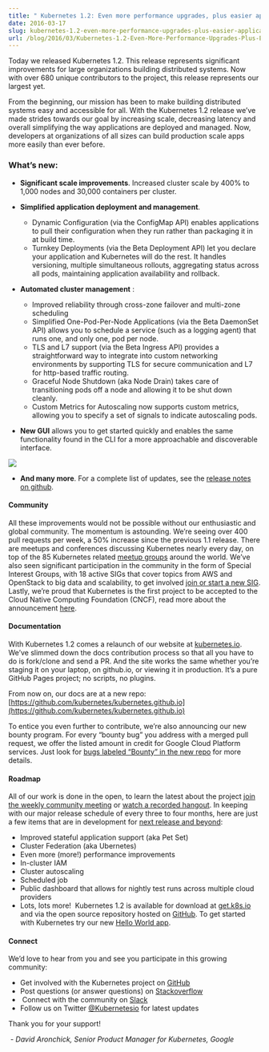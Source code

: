 ```yaml
---
title: " Kubernetes 1.2: Even more performance upgrades, plus easier application deployment and management  "
date: 2016-03-17
slug: kubernetes-1.2-even-more-performance-upgrades-plus-easier-application-deployment-and-management
url: /blog/2016/03/Kubernetes-1.2-Even-More-Performance-Upgrades-Plus-Easier-Application-Deployment-And-Management
---
```

Today we released Kubernetes 1.2. This release represents significant improvements for large organizations building distributed systems. Now with over 680 unique contributors to the project, this release represents our largest yet.

From the beginning, our mission has been to make building distributed systems easy and accessible for all. With the Kubernetes 1.2 release we’ve made strides towards our goal by increasing scale, decreasing latency and overall simplifying the way applications are deployed and managed. Now, developers at organizations of all sizes can build production scale apps more easily than ever before.&nbsp;

### What’s new:&nbsp;

- **Significant scale improvements**. Increased cluster scale by 400% to 1,000 nodes and 30,000 containers per cluster.
- **Simplified application deployment and management**.&nbsp;

  - Dynamic Configuration (via the ConfigMap API) enables applications to pull their configuration when they run rather than packaging it in at build time.&nbsp;
  - Turnkey Deployments (via the Beta Deployment API) let you declare your application and Kubernetes will do the rest. It handles versioning, multiple simultaneous rollouts, aggregating status across all pods, maintaining application availability and rollback.&nbsp;
- **Automated cluster management** :

  - Improved reliability through cross-zone failover and multi-zone scheduling
  - Simplified One-Pod-Per-Node Applications (via the Beta DaemonSet API) allows you to schedule a service (such as a logging agent) that runs one, and only one, pod per node.&nbsp;
  - TLS and L7 support (via the Beta Ingress API) provides a straightforward way to integrate into custom networking environments by supporting TLS for secure communication and L7 for http-based traffic routing.&nbsp;
  - Graceful Node Shutdown (aka Node Drain) takes care of transitioning pods off a node and allowing it to be shut down cleanly.&nbsp;
  - Custom Metrics for Autoscaling now supports custom metrics, allowing you to specify a set of signals to indicate autoscaling pods.&nbsp;
- **New GUI** allows you to get started quickly and enables the same functionality found in the CLI for a more approachable and discoverable interface.

[![](https://1.bp.blogspot.com/-_xwIlw1gJo4/VusiOuHRzCI/AAAAAAAAA3s/NDN91tgdypQE7iBjzTCWlO7vzfDNt_guw/s640/k8-1.2-release.png)](https://1.bp.blogspot.com/-_xwIlw1gJo4/VusiOuHRzCI/AAAAAAAAA3s/NDN91tgdypQE7iBjzTCWlO7vzfDNt_guw/s1600/k8-1.2-release.png)

- **And many more**. For a complete list of updates, see the [release notes on github](https://github.com/kubernetes/kubernetes/releases/tag/v1.2.0).&nbsp;

#### Community&nbsp;

All these improvements would not be possible without our enthusiastic and global community. The momentum is astounding. We’re seeing over 400 pull requests per week, a 50% increase since the previous 1.1 release. There are meetups and conferences discussing Kubernetes nearly every day, on top of the 85 Kubernetes related [meetup groups](http://www.meetup.com/topics/kubernetes/) around the world. We’ve also seen significant participation in the community in the form of Special Interest Groups, with 18 active SIGs that cover topics from AWS and OpenStack to big data and scalability, to get involved [join or start a new SIG](https://github.com/kubernetes/kubernetes/wiki/Special-Interest-Groups-(SIGs)). Lastly, we’re proud that Kubernetes is the first project to be accepted to the Cloud Native Computing Foundation (CNCF), read more about the announcement [here](https://cncf.io/news/announcement/2016/03/cloud-native-computing-foundation-accepts-kubernetes-first-hosted-projec-0).&nbsp;



#### Documentation&nbsp;

With Kubernetes 1.2 comes a relaunch of our website at [kubernetes.io](http://kubernetes.io/). We’ve slimmed down the docs contribution process so that all you have to do is fork/clone and send a PR. And the site works the same whether you’re staging it on your laptop, on github.io, or viewing it in production. It’s a pure GitHub Pages project; no scripts, no plugins.&nbsp;



From now on, our docs are at a new repo: [https://github.com/kubernetes/kubernetes.github.io](https://github.com/kubernetes/kubernetes.github.io)



To entice you even further to contribute, we’re also announcing our new bounty program. For every “bounty bug” you address with a merged pull request, we offer the listed amount in credit for Google Cloud Platform services. Just look for [bugs labeled “Bounty” in the new repo](https://github.com/kubernetes/kubernetes.github.io/issues?q=is%3Aissue+is%3Aopen+label%3ABounty) for more details.&nbsp;



#### Roadmap&nbsp;

All of our work is done in the open, to learn the latest about the project j[oin the weekly community meeting](https://groups.google.com/forum/#!forum/kubernetes-community-video-chat) or [watch a recorded hangout](https://www.youtube.com/playlist?list=PL69nYSiGNLP1pkHsbPjzAewvMgGUpkCnJ). In keeping with our major release schedule of every three to four months, here are just a few items that are in development for [next release and beyond](https://github.com/kubernetes/kubernetes/wiki/Release-1.3):&nbsp;

- Improved stateful application support (aka Pet Set)&nbsp;
- Cluster Federation (aka Ubernetes)&nbsp;
- Even more (more!) performance improvements&nbsp;
- In-cluster IAM&nbsp;
- Cluster autoscaling&nbsp;
- Scheduled job&nbsp;
- Public dashboard that allows for nightly test runs across multiple cloud providers&nbsp;
- Lots, lots more!&nbsp;
Kubernetes 1.2 is available for download at [get.k8s.io](http://get.k8s.io/) and via the open source repository hosted on [GitHub](https://github.com/kubernetes/kubernetes). To get started with Kubernetes try our new [Hello World app](/docs/hellonode/).&nbsp;



#### Connect&nbsp;

We’d love to hear from you and see you participate in this growing community:&nbsp;

- Get involved with the Kubernetes project on [GitHub](https://github.com/kubernetes/kubernetes)&nbsp;
- Post questions (or answer questions) on [Stackoverflow](https://stackoverflow.com/questions/tagged/kubernetes)&nbsp;
- &nbsp;Connect with the community on [Slack](http://slack.kubernetes.io/)&nbsp;
- Follow us on Twitter [@Kubernetesio](https://twitter.com/kubernetesio) for latest updates&nbsp;

Thank you for your support!&nbsp;



&nbsp;-&nbsp;_David Aronchick, Senior Product Manager for Kubernetes, Google_
